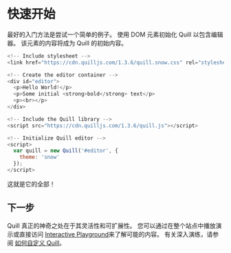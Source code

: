 # 快速开始

最好的入门方法是尝试一个简单的例子。 使用 DOM 元素初始化 Quill 以包含编辑器。 该元素的内容将成为 Quill 的初始内容。

```javascript
<!-- Include stylesheet -->
<link href="https://cdn.quilljs.com/1.3.6/quill.snow.css" rel="stylesheet">

<!-- Create the editor container -->
<div id="editor">
  <p>Hello World!</p>
  <p>Some initial <strong>bold</strong> text</p>
  <p><br></p>
</div>

<!-- Include the Quill library -->
<script src="https://cdn.quilljs.com/1.3.6/quill.js"></script>

<!-- Initialize Quill editor -->
<script>
  var quill = new Quill('#editor', {
    theme: 'snow'
  });
</script>
```

这就是它的全部！

## 下一步

Quill 真正的神奇之处在于其灵活性和可扩展性。 您可以通过在整个站点中播放演示或直接访问 [Interactive Playground](https://quilljs.com/playground/)来了解可能的内容。 有关深入演练，请参阅 [如何自定义 Quill](/docs/quill-translate/Guides/2.how-to-customize-quill)。
